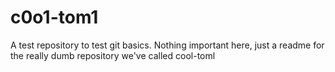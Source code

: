 c0o1-tom1
=========

A test repository to test git basics. 
Nothing important here, just a readme for the really dumb repository we've called cool-toml
